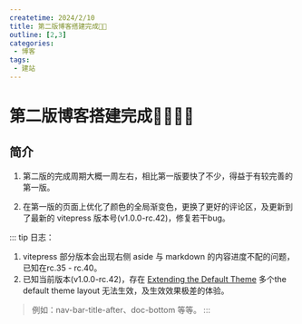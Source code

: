 ```yaml
---
createtime: 2024/2/10
title: 第二版博客搭建完成🎉🎊
outline: [2,3]
categories:
 - 博客
tags:
 - 建站
---
```


# 第二版博客搭建完成🥳🎉🎉🎊

## 简介

1. 第二版的完成周期大概一周左右，相比第一版要快了不少，得益于有较完善的第一版。

2. 在第一版的页面上优化了颜色的全局渐变色，更换了更好的评论区，及更新到了最新的 vitepress 版本号(v1.0.0-rc.42)，修复若干bug。
   
::: tip 日志：
1. vitepress 部分版本会出现右侧 aside 与 markdown 的内容进度不配的问题，已知在rc.35 - rc.40。
2. 已知当前版本(v1.0.0-rc.42)，存在 [Extending the Default Theme](https://vitepress.dev/guide/extending-default-theme#layout-slots) 多个the default theme layout 无法生效，及生效效果极差的体验。
 
>例如：nav-bar-title-after、doc-bottom 等等。
:::
